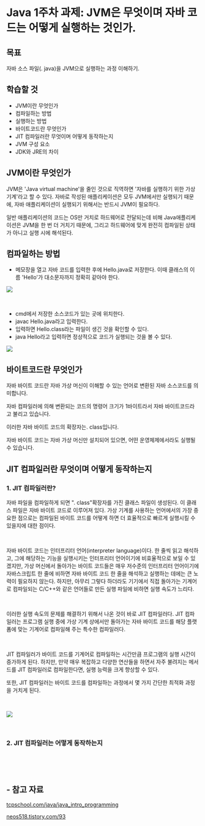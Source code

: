 <h1>Java 1주차 과제: JVM은 무엇이며 자바 코드는 어떻게 실행하는 것인가.</h1>
<h2 data-ke-size="size26">목표</h2>
<p>자바 소스 파일(. java)을 JVM으로 실행하는 과정 이해하기.</p>
<h2 data-ke-size="size26">학습할 것</h2>
<ul style="list-style-type: disc;" data-ke-list-type="disc">
<li>JVM이란 무엇인가</li>
<li>컴파일하는 방법</li>
<li>실행하는 방법</li>
<li>바이트코드란 무엇인가</li>
<li>JIT 컴파일러란 무엇이며 어떻게 동작하는지</li>
<li>JVM 구성 요소</li>
<li>JDK와 JRE의 차이</li>
</ul>
<h2 data-ke-size="size26">JVM이란 무엇인가</h2>
<p>JVM은 'Java virtual machine'을 줄인 것으로 직역하면 '자바를 실행하기 위한 가상 기계'라고 할 수 있다. 자바로 작성된 애플리케이션은 모두 JVM에서만 실행되기 때문에, 자바 애플리케이션이 실행되기 위해서는 반드시 JVM이 필요하다.</p>
<p>일반 애플리케이션의 코드는 OS만 거치로 하드웨어로 전달되는데 비해 Java애플리케이션은 JVM을 한 번 더 거치기 때문에, 그리고 하드웨어에 맞게 완전히 컴파일된 상태가 아니고 실행 시에 해석된다.</p>
<h2 data-ke-size="size26">컴파일하는 방법</h2>
<ul style="list-style-type: disc;" data-ke-list-type="disc">
<li>메모장을 열고 자바 코드를 입력한 후에 Hello.java로 저장한다. 이때 클래스의 이름 'Hello'가 대소문자까지 정확히 같아야 한다.</li>
</ul>
<p><img src="https://blog.kakaocdn.net/dn/bQvLvU/btqU524toN1/LsQUVsedt5S3TNew41sop1/img.png"></p>
<p>&nbsp;</p>
<ul style="list-style-type: disc;" data-ke-list-type="disc">
<li>cmd에서 저장한 소스코드가 있는 곳에 위치한다.</li>
<li>javac Hello.java라고 입력한다.</li>
<li>입력하면 Hello.class라는 파일이 생긴 것을 확인할 수 있다.</li>
<li>java Hello라고 입력하면 정상적으로 코드가 실행되는 것을 볼 수 있다.</li>
</ul>
<p><img src="https://blog.kakaocdn.net/dn/qHF1K/btqVdMZTSVS/oAp0LfzojXYdYovHPyrT7k/img.png"></p>
<h2 data-ke-size="size26">바이트코드란 무엇인가</h2>
<p>자바 바이트 코드란 자바 가상 머신이 이해할 수 있는 언어로 변환된 자바 소스코드를 의미합니다.</p>
<p>자바 컴파일러에 의해 변환되는 코드의 명령어 크기가 1바이트라서 자바 바이트코드라고 불리고 있습니다.</p>
<p>이러한 자바 바이트 코드의 확장자는. class입니다.</p>
<p>자바 바이트 코드는 자바 가상 머신만 설치되어 있으면, 어떤 운영체제에서라도 실행될 수 있습니다.</p>
<h2 data-ke-size="size26">JIT 컴파일러란 무엇이며 어떻게 동작하는지</h2>
<h3 data-ke-size="size23">1. JIT 컴파일러란?</h3>
<p>자바 파일을 컴파일하게 되면 ". class"확장자를 가진 클래스 파일이 생성된다. 이 클래스 파일은 자바 바이트 코드로 이루어져 있다. 가상 기계를 사용하는 언어에서의 가장 중요한 점으로는 컴파일된 바이트 코드를 어떻게 하면 더 효율적으로 빠르게 실행시킬 수 있을지에 대한 점이다.</p>
<p>&nbsp;</p>
<p>자바 바이트 코드는 인터프리터 언어(interpreter language)이다. 한 줄씩 읽고 해석하고, 그에 해당하는 기능을 실행시키는 인터프리터 언어이기에 비효율적으로 보일 수 있겠지만, 가상 머신에서 돌아가는 바이트 코드들은 매우 저수준의 인터프리터 언어이기에 자바스크립트 한 줄에 비하면 자바 바이트 코드 한 줄을 해석하고 실행하는 데에는 큰 노력이 필요하지 않는다. 하지만, 아무리 그렇다 하더라도 기기에서 직접 돌아가는 기계어로 컴파일되는 C/C++와 같은 언어들로 만든 실행 파일에 비하면 실행 속도가 느리다.</p>
<p>&nbsp;</p>
<p>이러한 실행 속도의 문제를 해결하기 위해서 나온 것이 바로 JIT 컴파일러다. JIT 컴파일러는 프로그램 실행 중에 가상 기계 상에서만 돌아가는 자바 바이트 코드를 해당 플랫폼에 맞는 기계어로 컴파일해 주는 특수한 컴파일러다.<span style="color: #000000;"></span></p>
<p>&nbsp;</p>
<p>JIT 컴파일러가 바이트 코드를 기계어로 컴파일하는 시간만큼 프로그램의 실행 시간이 증가하게 된다. 하지만, 만약 매우 복잡하고 다양한 연산들을 하면서 자주 불려지는 메서드를 JIT 컴파일러로 컴파일한다면, 실행 능력을 크게 향상할 수 있다.</p>
<p>또한, JIT 컴파일러는 바이트 코드를 컴파일하는 과정에서 몇 가지 간단한 최적화 과정을 거치게 된다.</p>
<p>&nbsp;</p>
<p><img src="https://blog.kakaocdn.net/dn/2E4Ie/btqU4B0D4D2/VFSZJwr6OyJYte2hxpWqRk/img.png"></p>
<p>&nbsp;</p>
<h3 data-ke-size="size23">2. JIT 컴파일러는 어떻게 동작하는지</h3>
<p>&nbsp;</p>
<p>&nbsp;</p>
<h2 data-ke-size="size26">- 참고 자료</h2>
<p><a href="http://tcpschool.com/java/java_intro_programming" target="_blank" rel="noopener">tcpschool.com/java/java_intro_programming</a></p>
<p><a href="https://neos518.tistory.com/93" target="_blank" rel="noopener">neos518.tistory.com/93</a></p>
